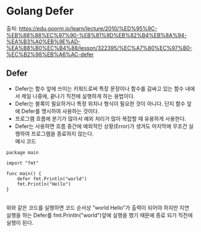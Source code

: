 # Golang Defer

출처: https://edu.goorm.io/learn/lecture/2010/%ED%95%9C-%EB%88%88%EC%97%90-%EB%81%9D%EB%82%B4%EB%8A%94-%EA%B3%A0%EB%9E%AD-%EA%B8%B0%EC%B4%88/lesson/322395/%EC%A7%80%EC%97%B0-%EC%B2%98%EB%A6%AC-defer

## Defer

- Defer는 함수 앞에 쓰이는 키워드로써 특장 문장이나 함수를 감싸고 있는 함수 내에서 제일 나중에, 끝나기 직전에 실행하게 하는 용법이다.
- Defer는 블록이 필요하거나 특정 위치나 형식이 필요한 것이 아니다. 단지 함수 앞에 Defer를 명시하여 사용하는 것이다.
- 프로그램 흐름에 분기가 많아서 예외 처리가 많아 복잡할 때 유용하게 사용한다.
- Defer는 사용하면 흐름 중간에 예외적인 상황(Error)가 생겨도 마지막에 무조건 실행하여 프로그램을 종료하지 않는다.
  <br/>
  예시 코드

```
package main

import "fmt"

func main() {
    defer fmt.Println("world")
    fmt.Println("Hello")
}
```

  <br/>
위와 같은 코드를 실행하면 코드 순서상 "world Hello"가 출력이 되어야 하지만 지연 실행을 하는 Defer를 fmt.Println("world")앞에 실행을 했기 때문에 종료 되기 직전에 실행이 된다.
<br/>
<br/>
